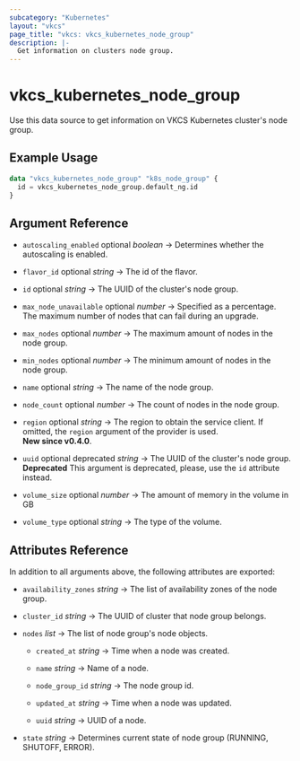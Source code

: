 ```yaml
---
subcategory: "Kubernetes"
layout: "vkcs"
page_title: "vkcs: vkcs_kubernetes_node_group"
description: |-
  Get information on clusters node group.
---
```


# vkcs_kubernetes_node_group

Use this data source to get information on VKCS Kubernetes cluster's node group.

## Example Usage
```terraform
data "vkcs_kubernetes_node_group" "k8s_node_group" {
  id = vkcs_kubernetes_node_group.default_ng.id
}
```
## Argument Reference
- `autoscaling_enabled` optional *boolean* &rarr;  Determines whether the autoscaling is enabled.

- `flavor_id` optional *string* &rarr;  The id of the flavor.

- `id` optional *string* &rarr;  The UUID of the cluster's node group.

- `max_node_unavailable` optional *number* &rarr;  Specified as a percentage. The maximum number of nodes that can fail during an upgrade.

- `max_nodes` optional *number* &rarr;  The maximum amount of nodes in the node group.

- `min_nodes` optional *number* &rarr;  The minimum amount of nodes in the node group.

- `name` optional *string* &rarr;  The name of the node group.

- `node_count` optional *number* &rarr;  The count of nodes in the node group.

- `region` optional *string* &rarr;  The region to obtain the service client. If omitted, the `region` argument of the provider is used.<br>**New since v0.4.0**.

- `uuid` optional deprecated *string* &rarr;  The UUID of the cluster's node group. **Deprecated** This argument is deprecated, please, use the `id` attribute instead.

- `volume_size` optional *number* &rarr;  The amount of memory in the volume in GB

- `volume_type` optional *string* &rarr;  The type of the volume.


## Attributes Reference
In addition to all arguments above, the following attributes are exported:
- `availability_zones` *string* &rarr;  The list of availability zones of the node group.

- `cluster_id` *string* &rarr;  The UUID of cluster that node group belongs.

- `nodes`  *list* &rarr;  The list of node group's node objects.
  - `created_at` *string* &rarr;  Time when a node was created.

  - `name` *string* &rarr;  Name of a node.

  - `node_group_id` *string* &rarr;  The node group id.

  - `updated_at` *string* &rarr;  Time when a node was updated.

  - `uuid` *string* &rarr;  UUID of a node.


- `state` *string* &rarr;  Determines current state of node group (RUNNING, SHUTOFF, ERROR).


